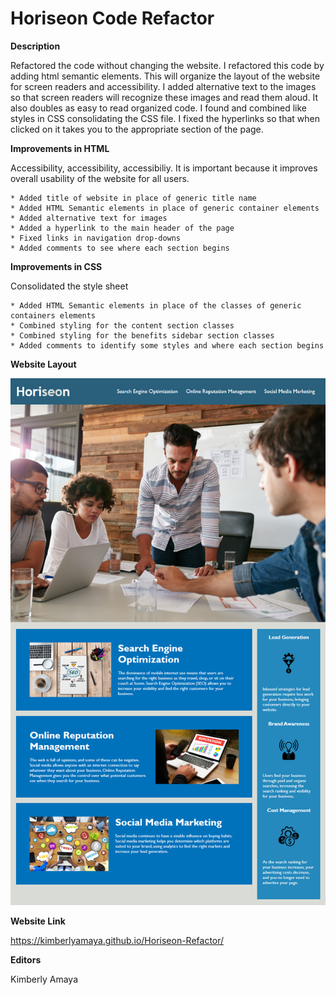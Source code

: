# Horiseon Code Refactor

**Description**

Refactored the code without changing the website. I refactored this code by adding html semantic elements. This will organize the layout of the website for screen readers and accessibility. I added alternative text to the images so that screen readers will recognize these images and read them aloud.  It also doubles as easy to read organized code. I found and combined like styles in CSS consolidating the CSS file. I fixed the hyperlinks so that when clicked on it takes you to the appropriate section of the page. 

**Improvements in HTML**

Accessibility, accessibility, accessibiliy. It is important because it improves overall usability of the website for all users. 

    * Added title of website in place of generic title name
    * Added HTML Semantic elements in place of generic container elements
    * Added alternative text for images
    * Added a hyperlink to the main header of the page
    * Fixed links in navigation drop-downs
    * Added comments to see where each section begins

**Improvements in CSS**

Consolidated the style sheet

    * Added HTML Semantic elements in place of the classes of generic containers elements
    * Combined styling for the content section classes 
    * Combined styling for the benefits sidebar section classes
    * Added comments to identify some styles and where each section begins

**Website Layout**

![Horiseon website layout](assets/images/Horiseon_webpage.png)

**Website Link**

https://kimberlyamaya.github.io/Horiseon-Refactor/

**Editors**

Kimberly Amaya



